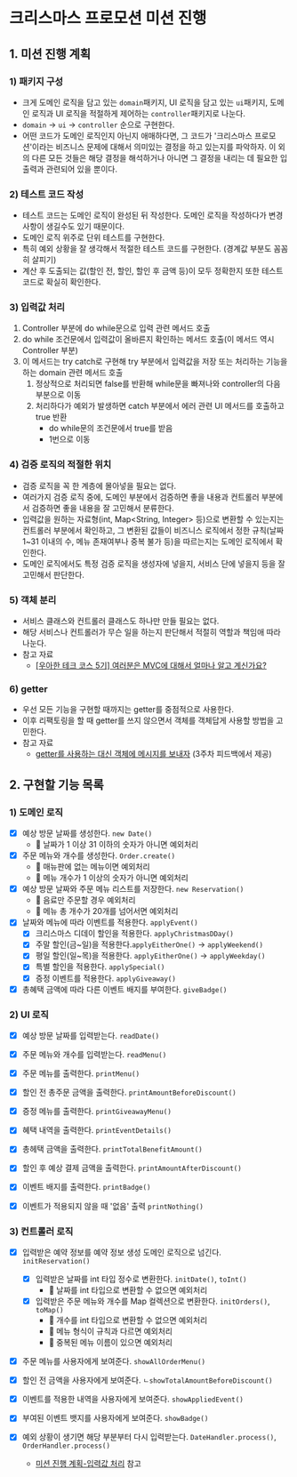 # 크리스마스 프로모션 미션 진행

## 1. 미션 진행 계획
### 1) 패키지 구성
- 크게 도메인 로직을 담고 있는 `domain`패키지, UI 로직을 담고 있는 `ui`패키지,
  도메인 로직과 UI 로직을 적절하게 제어하는 `controller`패키지로 나눈다.
- `domain` &rarr; `ui` &rarr; `controller` 순으로 구현한다.
- 어떤 코드가 도메인 로직인지 아닌지 애매하다면, 그 코드가 '크리스마스 프로모션'이라는 비즈니스 문제에 대해서
  의미있는 결정을 하고 있는지를 파악하자. 이 외의 다른 모든 것들은 해당 결정을 해석하거나
  아니면 그 결정을 내리는 데 필요한 입출력과 관련되어 있을 뿐이다.

### 2) 테스트 코드 작성
- 테스트 코드는 도메인 로직이 완성된 뒤 작성한다. 도메인 로직을 작성하다가
  변경사항이 생길수도 있기 때문이다.
- 도메인 로직 위주로 단위 테스트를 구현한다.
- 특히 예외 상황을 잘 생각해서 적절한 테스트 코드를 구현한다. (경계값 부분도 꼼꼼히 살피기)
- 계산 후 도출되는 값(할인 전, 할인, 할인 후 금액 등)이 모두 정확한지 또한 테스트 코드로 확실히 확인한다.

### 3) 입력값 처리
1. Controller 부분에 do while문으로 입력 관련 메서드 호출
2. do while 조건문에서 입력값이 올바른지 확인하는 메서드 호출(이 메서드 역시 Controller 부분)
3. 이 메서드는 try catch로 구현해 try 부분에서 입력값을 저장 또는 처리하는 기능을 하는 domain 관련 메서드 호출
   1. 정상적으로 처리되면 false를 반환해 while문을 빠져나와 controller의 다음 부분으로 이동
   2. 처리하다가 예외가 발생하면 catch 부분에서 에러 관련 UI 메서드를 호출하고 true 반환
       - do while문의 조건문에서 true를 받음
       - 1번으로 이동

### 4) 검증 로직의 적절한 위치
- 검증 로직을 꼭 한 계층에 몰아넣을 필요는 없다.
- 여러가지 검증 로직 중에, 도메인 부분에서 검증하면 좋을 내용과 컨트롤러 부분에서 검증하면 좋을 내용을 잘 고민해서 분류한다.
- 입력값을 원하는 자료형(int, Map<String, Integer> 등)으로 변환할 수 있는지는 컨트롤러 부분에서 확인하고, 
  그 변환된 값들이 비즈니스 로직에서 정한 규칙(날짜 1~31 이내의 수, 메뉴 존재여부나 중복 불가 등)을 따르는지는 
  도메인 로직에서 확인한다. 
- 도메인 로직에서도 특정 검증 로직을 생성자에 넣을지, 서비스 단에 넣을지 등을 잘 고민해서 판단한다.

### 5) 객체 분리
- 서비스 클래스와 컨트롤러 클래스도 하나만 만들 필요는 없다.
- 해당 서비스나 컨트롤러가 무슨 일을 하는지 판단해서 적절히 역할과 책임애 따라 나눈다.
- 참고 자료
  - [[우아한 테크 코스 5기] 여러분은 MVC에 대해서 얼마나 알고 계신가요?](https://heesangstudynote.tistory.com/108)

### 6) getter
- 우선 모든 기능을 구현할 때까지는 getter를 중점적으로 사용한다.
- 이후 리팩토링을 할 때 getter를 쓰지 않으면서 객체를 객체답게 사용할 방법을 고민한다.
- 참고 자료
  - [getter를 사용하는 대신 객체에 메시지를 보내자](https://tecoble.techcourse.co.kr/post/2020-04-28-ask-instead-of-getter/) (3주차 피드백에서 제공)


## 2. 구현할 기능 목록
### 1) 도메인 로직
- [x] 예상 방문 날짜를 생성한다. `new Date()`
  - 👿 날짜가 1 이상 31 이하의 숫자가 아니면 예외처리
- [x] 주문 메뉴와 개수를 생성한다. `Order.create()`
  - 👿 매뉴판에 없는 메뉴이면 예외처리
  - 👿 메뉴 개수가 1 이상의 숫자가 아니면 예외처리
- [x] 예상 방문 날짜와 주문 메뉴 리스트를 저장한다. `new Reservation()`
  - 👿 음료만 주문할 경우 예외처리
  - 👿 메뉴 총 개수가 20개를 넘어서면 예외처리
- [x] 날짜와 메뉴에 따라 이벤트를 적용한다. `applyEvent()`
  - [x] 크리스마스 디데이 할인을 적용한다. `applyChristmasDDay()`
  - [x] 주말 할인(금~일)을 적용한다.`applyEitherOne()` &rarr; `applyWeekend()`
  - [x] 평일 할인(일~목)을 적용한다. `applyEitherOne()` &rarr; `applyWeekday()`
  - [x] 특별 할인을 적용한다. `applySpecial()`
  - [x] 증정 이벤트를 적용한다. `applyGiveaway()`
- [x] 총혜택 금액에 따라 다른 이벤트 배지를 부여한다. `giveBadge()`

### 2) UI 로직
- [x] 예상 방문 날짜를 입력받는다. `readDate()`
- [x] 주문 메뉴와 개수를 입력받는다. `readMenu()`

- [x] 주문 메뉴를 출력한다. `printMenu()`
- [x] 할인 전 총주문 금액을 출력한다. `printAmountBeforeDiscount()`

- [x] 증정 메뉴를 출력한다. `printGiveawayMenu()`
- [x] 혜택 내역을 출력한다. `printEventDetails()`
- [x] 총헤택 금액을 출력한다. `printTotalBenefitAmount()`
- [x] 할인 후 예상 결제 금액을 출력한다. `printAmountAfterDiscount()`
- [x] 이벤트 배지를 출력한다. `printBadge()`

- [x] 이벤트가 적용되지 않을 때 '없음' 출력 `printNothing()`

### 3) 컨트롤러 로직
- [x] 입력받은 예약 정보를 예약 정보 생성 도메인 로직으로 넘긴다. `initReservation()`
  - [x] 입력받은 날짜를 int 타입 정수로 변환한다. `initDate()`, `toInt()` 
    - 👿 날짜를 int 타입으로 변환할 수 없으면 예외처리
  - [x] 입력받은 주문 메뉴와 개수를 Map 컬렉션으로 변환한다. `initOrders()`, `toMap()`
    - 👿 개수를 int 타입으로 변환할 수 없으면 예외처리 
    - 👿 메뉴 형식이 규칙과 다르면 예외처리
    - 👿 중복된 메뉴 이름이 있으면 예외처리
- [x] 주문 메뉴를 사용자에게 보여준다. `showAllOrderMenu()`
- [x] 할인 전 금액을 사용자에게 보여준다. `ㄴshowTotalAmountBeforeDiscount()`
- [x] 이벤트를 적용한 내역을 사용자에게 보여준다. `showAppliedEvent()`
- [x] 부여된 이벤트 뱃지를 사용자에게 보여준다. `showBadge()`

- [x] 예외 상황이 생기면 해당 부분부터 다시 입력받는다. `DateHandler.process()`, `OrderHandler.process()`
  - [미션 진행 계획-입력값 처리](#3-입력값-처리) 참고
